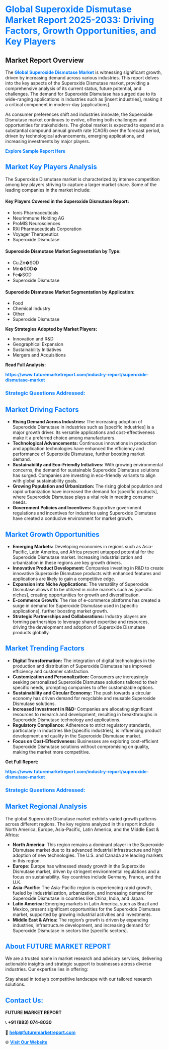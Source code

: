 <h1 style="color: #007BFF;">Global Superoxide Dismutase Market Report 2025-2033: Driving Factors, Growth Opportunities, and Key Players</h1>

<section id="overview">
<h2>Market Report Overview</h2>
<p>The <a href="https://www.futuremarketreport.com/industry-report/superoxide-dismutase-market" style="color: #007BFF; text-decoration: none;"><strong>Global Superoxide Dismutase Market</strong></a> is witnessing significant growth, driven by increasing demand across various industries. This report delves into the key aspects of the Superoxide Dismutase market, providing a comprehensive analysis of its current status, future potential, and challenges. The demand for Superoxide Dismutase has surged due to its wide-ranging applications in industries such as [insert industries], making it a critical component in modern-day [applications].</p>
<p>As consumer preferences shift and industries innovate, the Superoxide Dismutase market continues to evolve, offering both challenges and opportunities for stakeholders. The global market is expected to expand at a substantial compound annual growth rate (CAGR) over the forecast period, driven by technological advancements, emerging applications, and increasing investments by major players.</p>
</section>

<section id="overview">
<p><a href="https://www.futuremarketreport.com/request-sample/reportId=98826" style="color: #007BFF; text-decoration: none;"><strong>Explore Sample Report Here</strong></a></p>
</section>

<section id="key-players">
<h2 style="color: #007BFF;">Market Key Players Analysis</h2>
<p>The Superoxide Dismutase market is characterized by intense competition among key players striving to capture a larger market share. Some of the leading companies in the market include:</p>
<h4>Key Players Covered in the Superoxide Dismutase Report:</h4>
<ul><li>Ionis Pharmaceuticals</li><li>Neurimmune Holding AG</li><li>ProMIS Neurosciences</li><li>RXi Pharmaceuticals Corporation</li><li>Voyager Therapeutics</li><li>Superoxide Dismutase</li></ul>
<h4>Superoxide Dismutase Market Segmentation by Type:</h4>
<ul><li>Cu.Zn�SOD</li><li>Mn�SOD�</li><li>Fe�SOD</li><li>Superoxide Dismutase</li></ul>

<h4>Superoxide Dismutase Market Segmentation by Application:</h4>
<ul><li>Food</li><li>Chemical Industry</li><li>Other</li><li>Superoxide Dismutase</li></ul>
<p><strong>Key Strategies Adopted by Market Players:</strong></p>
<ul>
<li>Innovation and R&D</li>
<li>Geographical Expansion</li>
<li>Sustainability Initiatives</li>
<li>Mergers and Acquisitions</li>
</ul>
</section>

<section>
<p><strong>Read Full Analysis: </strong></p><a href="https://www.futuremarketreport.com/industry-report/superoxide-dismutase-market" style="color: #007BFF; text-decoration: none;"><strong>https://www.futuremarketreport.com/industry-report/superoxide-dismutase-market</strong></a>
<h3 style="color: #007BFF;">Strategic Questions Addressed:</h3>
</section>

<section id="driving-factors">
<h2 style="color: #007BFF;">Market Driving Factors</h2>
<ul>
<li><strong>Rising Demand Across Industries:</strong> The increasing adoption of Superoxide Dismutase in industries such as [specific industries] is a major growth driver. Its versatile applications and cost-effectiveness make it a preferred choice among manufacturers.</li>
<li><strong>Technological Advancements:</strong> Continuous innovations in production and application technologies have enhanced the efficiency and performance of Superoxide Dismutase, further boosting market demand.</li>
<li><strong>Sustainability and Eco-Friendly Initiatives:</strong> With growing environmental concerns, the demand for sustainable Superoxide Dismutase solutions has surged. Companies are investing in eco-friendly variants to align with global sustainability goals.</li>
<li><strong>Growing Population and Urbanization:</strong> The rising global population and rapid urbanization have increased the demand for [specific products], where Superoxide Dismutase plays a vital role in meeting consumer needs.</li>
<li><strong>Government Policies and Incentives:</strong> Supportive government regulations and incentives for industries using Superoxide Dismutase have created a conducive environment for market growth.</li>
</ul>
</section>

<section id="growth-opportunities">
<h2 style="color: #007BFF;">Market Growth Opportunities</h2>
<ul>
<li><strong>Emerging Markets:</strong> Developing economies in regions such as Asia-Pacific, Latin America, and Africa present untapped potential for the Superoxide Dismutase market. Increasing industrialization and urbanization in these regions are key growth drivers.</li>
<li><strong>Innovative Product Development:</strong> Companies investing in R&D to create innovative Superoxide Dismutase products with enhanced features and applications are likely to gain a competitive edge.</li>
<li><strong>Expansion into Niche Applications:</strong> The versatility of Superoxide Dismutase allows it to be utilized in niche markets such as [specific niches], creating opportunities for growth and diversification.</li>
<li><strong>E-commerce Growth:</strong> The rise of e-commerce platforms has created a surge in demand for Superoxide Dismutase used in [specific applications], further boosting market growth.</li>
<li><strong>Strategic Partnerships and Collaborations:</strong> Industry players are forming partnerships to leverage shared expertise and resources, driving the development and adoption of Superoxide Dismutase products globally.</li>
</ul>
</section>

<section id="trending-factors">
<h2 style="color: #007BFF;">Market Trending Factors</h2>
<ul>
<li><strong>Digital Transformation:</strong> The integration of digital technologies in the production and distribution of Superoxide Dismutase has improved efficiency and customer satisfaction.</li>
<li><strong>Customization and Personalization:</strong> Consumers are increasingly seeking personalized Superoxide Dismutase solutions tailored to their specific needs, prompting companies to offer customizable options.</li>
<li><strong>Sustainability and Circular Economy:</strong> The push towards a circular economy has driven demand for recyclable and reusable Superoxide Dismutase solutions.</li>
<li><strong>Increased Investment in R&D:</strong> Companies are allocating significant resources to research and development, resulting in breakthroughs in Superoxide Dismutase technology and applications.</li>
<li><strong>Regulatory Compliance:</strong> Adherence to strict regulatory standards, particularly in industries like [specific industries], is influencing product development and quality in the Superoxide Dismutase market.</li>
<li><strong>Focus on Cost-Effectiveness:</strong> Businesses are exploring cost-efficient Superoxide Dismutase solutions without compromising on quality, making the market more competitive.</li>
</ul>
</section>

<section>
<p><strong>Get Full Report: </strong></p><a href="https://www.futuremarketreport.com/industry-report/superoxide-dismutase-market" style="color: #007BFF; text-decoration: none;"><strong>https://www.futuremarketreport.com/industry-report/superoxide-dismutase-market</strong></a>
<h3 style="color: #007BFF;">Strategic Questions Addressed:</h3>
</section>


<section id="regional-analysis">
<h2 style="color: #007BFF;">Market Regional Analysis</h2>
<p>The global Superoxide Dismutase market exhibits varied growth patterns across different regions. The key regions analyzed in this report include North America, Europe, Asia-Pacific, Latin America, and the Middle East & Africa:</p>
<ul>
<li><strong>North America:</strong> This region remains a dominant player in the Superoxide Dismutase market due to its advanced industrial infrastructure and high adoption of new technologies. The U.S. and Canada are leading markets in this region.</li>
<li><strong>Europe:</strong> Europe has witnessed steady growth in the Superoxide Dismutase market, driven by stringent environmental regulations and a focus on sustainability. Key countries include Germany, France, and the U.K.</li>
<li><strong>Asia-Pacific:</strong> The Asia-Pacific region is experiencing rapid growth, fueled by industrialization, urbanization, and increasing demand for Superoxide Dismutase in countries like China, India, and Japan.</li>
<li><strong>Latin America:</strong> Emerging markets in Latin America, such as Brazil and Mexico, present significant opportunities for the Superoxide Dismutase market, supported by growing industrial activities and investments.</li>
<li><strong>Middle East & Africa:</strong> The region’s growth is driven by expanding industries, infrastructure development, and increasing demand for Superoxide Dismutase in sectors like [specific sectors].</li>
</ul>
</section>

<footer>
<h2 style="color: #007BFF;">About FUTURE MARKET REPORT</h2>
<p>We are a trusted name in market research and advisory services, delivering actionable insights and strategic support to businesses across diverse industries. Our expertise lies in offering:</p>

<p>Stay ahead in today’s competitive landscape with our tailored research solutions.</p>

<h2 style="color: #007BFF;">Contact Us:</h2>
<p><strong>FUTURE MARKET REPORT</strong></p>
<p>📞 <strong>+91 (883) 074-8030</strong></p>
<p>📧 <strong><a href="mailto:help@futuremarketreport.com" style="color: #007BFF;">help@futuremarketreport.com</a></strong></p>
<p>🌐 <strong><a href="https://www.futuremarketreport.com/" style="color: #007BFF;">Visit Our Website</a></strong></p>
</footer>